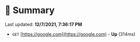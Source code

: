 # 📖 Summary
Last updated: **12/7/2021, 7:36:17 PM**

- `GET` [https://google.com](https://google.com) - **Up** (314ms)

